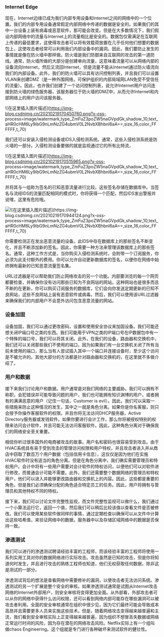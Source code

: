 ### Internet Edge

现在，Internet边缘已成为我们内部专用设备和Internet之间的网络中的一个位置。我们的内部专用设备通常假定内部网络中传递的数据是安全的。如果我们的其中一台设备上装有病毒或恶意软件，那可能会改变。但是在大多数情况下，我们假设内部网络中的流量与Internet上的流量相比是安全的。数据包仅需满足在互联网上传递的最低要求，这使得攻击者可以将有效载荷放置在几乎任何他们想要的数据包上，这使攻击者经常可以利用我们内部设备中的漏洞。因此，我们要防止发生的事情就是像在防火墙中那样做。防火墙是我们防御来自互联网的攻击的第一道防线。通常，防火墙所做的大部分是创建单向流量，这意味着流量可以从网络内部的设备流向Internet，然后又流回Internet，但是流量不能从Internet通过防火墙流向我们的内部设备。此外，我们的防火墙可以具有访问控制列表，并且我们可以设置VLAN来创建DMZ（是一种外围网络，可保护组织的内部局域网LAN免受不受信任的流量）。因此，也许我们创建了一个访问控制列表，说允许Internet用户访问连接到防火墙的绿色服务器，该服务器位于防火墙的DMZ中，从而允许Internet和内部网络上的用户访问该服务器。

![在这里插入图片描述](https://img-blog.csdnimg.cn/20210219170450760.png?x-oss-
process=image/watermark,type_ZmFuZ3poZW5naGVpdGk,shadow_10,text_aHR0cHM6Ly9ibG9nLmNzZG4ubmV0L2NvbXBhbnl6aA==,size_16,color_FFFFFF,t_70)

我们还可以安装入侵检测设备或IDS入侵检测系统。通常，这些入侵检测系统是防火墙的一部分。入侵检测设备要做的就是监视通过它的所有比特流，

![在这里插入图片描述](https://img-blog.csdnimg.cn/20210219170515965.png?x-oss-
process=image/watermark,type_ZmFuZ3poZW5naGVpdGk,shadow_10,text_aHR0cHM6Ly9ibG9nLmNzZG4ubmV0L2NvbXBhbnl6aA==,size_16,color_FFFFFF,t_70)

并将其与一组称为签名的已知恶意流量进行比较。这些签名存储在数据库中。当签名与流经IDS的流量匹配相同的模式时，你将获得一个匹配，然后IDS发出警报并说嘿，这里有危险哦。

![](img/31-3.png)![在这里插入图片描述](https://img-
blog.csdnimg.cn/20210219170944124.png?x-oss-
process=image/watermark,type_ZmFuZ3poZW5naGVpdGk,shadow_10,text_aHR0cHM6Ly9ibG9nLmNzZG4ubmV0L2NvbXBhbnl6aA==,size_16,color_FFFFFF,t_70)

你需要检测正在发出恶意流量的设备。此IDS中存在数据库上的那些签名不断变化，并且不断添加新的签名。因此，你需要一种方法来管理该数据库上的那些签名。通常，这种工作方式是，当你购买入侵检测系统时，会附带一个订阅服务，你必须为此支付额外的费用。你可以允许自动更新数据库的签名，以便你在网络中始终拥有最新的已知恶意流量签名集。

URL过滤器是可以帮助我们防止网络攻击的另一个功能。内部要浏览的每一个网页都要检查，并确保你没有访问那些已知为不良网站的网站。这种网站也是很多而且不断的在更新，你可以购买订阅服务的数据库，它们会向你发送定期更新的已知不良网站，这些不良网站上装有恶意软件或病毒。然后，我们可以使用该URL过滤器来确保我们的内部用户不会意外访问包含恶意流量的网站。

### 设备加固

设备加固，我们可以通过更改密码，设置和使用安全协议来加固设备。我们可能还想关闭IP端口号之类的东西。我们可能用于VPN之类的IP端口号在IP数据包中有一个特殊的端口号，我们可以将其关闭。此外，在我们的设备，路由器和交换机中，我们还可以关闭那些我们不使用的端口，因为如果我们有一台交换机关闭了所有当前未使用的端口，那么当有人尝试插入其中一个端口并连接设备时，至少这个访问是不被允许的。其他大部分的方法都是针对路由器和交换机的，在这里就不多做介绍了。

### 用户和数据

接下来我们讨论用户和数据。用户通常是对我们网络的主要威胁。我们可以拥有不称职，会犯错误并可能导致问题的用户，我们也可能拥有知识渊博的用户，或者拥有的满满恶意的用户（记住一句话，Customer
is
evil）。因此，我们可以采取一些措施来防止这种情况的发生，其中之一就是角色分离。如果你是你名客服，则只会授予你操作客服软件的权限。并且你将无法访问DHCP服务器，Active
Directory服务器或发钱软件。如果你要进行会计工作，那么你将被授权特别的权限来访问会计软件，并且可能无法访问客服软件。因此，这种角色分离对于确保我们的网络安全至关重要。

相信你听过很多国外的电商被攻击的故事。用户名和密码也很容易受到攻击。由于HVAC系统具有易于受到攻击的管理访问权限和用户特权，并且攻击者进入并从商店中窃取了数百万个用户数据（包括信用卡信息），这仅仅是因为他们在实施HVAC软件时没有适当的角色分离。但是在角色分离中，我们确实需要管理员和特权用户。会计中将有一些用户需要对会计软件的特权访问，以便他们可以对软件进行修改，而普通会计可能不需要。此外，我们还需要整个数据网络的管理员和特权用户，他们可以进入并能够更改路由器和交换机上的内容。因此，这些都是重要的角色，但是我们必须确保分配的角色适合特定员工的任务。因此，用户将拥有与管理员和其他特权不同的特权。

接下来，我们可以讨论文件完整性监视，而文件完整性监视可以做什么，我们通过一个小算法运行它，返回一个值，然后我们可以稍后比较该值以查看文件是否被修改。我们可以使用某些软件做同样的事情，通过定期检查以确保可以从文件中计算出这些哈希值，来验证网络中的数据，服务器中以及存储区域网络中的数据是否保持一致。

### 渗透测试

我们可以进行的渗透测试聘请经验丰富的工程师，而该经验丰富的工程师将使用一系列实用工具对你的数据网络进行实际攻击。攻击虽然是已知的攻击，但是你将知道何时发生，并且进行攻击的熟练工程师也知道，他们无权获取任何数据，除非这是测试的一部分。

渗透测试背后的想法是查看网络中需要修补的漏洞，以使攻击者无法访问系统。渗透测试的另一个扩展是整个安全的审核。如果渗透测试通常是试图从Internet攻击网络的Internet外部用户，则安全审核将变得更加全面。从外部看，外部攻击者可以从你的网络中获得什么访问权限，还可以看到网络内部可能存在哪些漏洞可以被攻击者利用。全面的安全审核通常在组织中很少见，因为它们最终可能会导致成本高昂并且需要更多人员来实施这些技术。但是，随着网络攻击变得越来越普遍和主流，我们看到安全审核实际上正变得越来越普遍，因为组织不想冒丢失数据或网络正常运行时间的风险，因为存在潜在的网络攻击风险。Netflix实际上有一个组叫做chaos
Engineering。这个组就是专门进行各种破坏来测试软件的健壮性。

